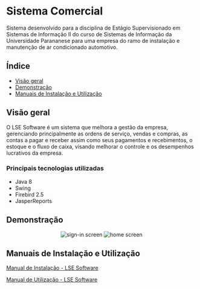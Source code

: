 # Sistema Comercial

Sistema desenvolvido para a disciplina de Estágio Supervisionado em Sistemas de Informação II do curso de Sistemas de Informação da Universidade Parananese para uma empresa do ramo de instalação e manutenção de ar condicionado automotivo.

## Índice

- [Visão geral](#visão-geral)
- [Demonstração](#demonstração)
- [Manuais de Instalação e Utilização](#manuais-de-instalação-e-utilização)

## Visão geral

O LSE Software é um sistema que melhora a gestão da empresa, gerenciando principalmente as ordens de serviço, vendas e compras, as contas a pagar e receber assim como seus pagamentos e recebimentos, o estoque e o fluxo de caixa, visando melhorar o controle e os desempenhos lucrativos da empresa.

### Principais tecnologias utilizadas

- Java 8
- Swing
- Firebird 2.5
- JasperReports

## Demonstração
<div align="center">
  <img src="https://github.com/leandro-eduardo/commercial-software/assets/34320615/8f0379f2-8b90-4c11-a51f-583d75017555" alt="sign-in screen"/>
  <img src="https://github.com/leandro-eduardo/commercial-software/assets/34320615/48c2b858-7d7f-470a-8979-acc9d65e9fd1" alt="home screen"/>
</div>


## Manuais de Instalação e Utilização
[Manual de Instalação - LSE Software](https://github.com/leandro-eduardo/commercial-software/files/12603513/Manual.de.Instalacao.LSE.Software.pdf)

[Manual de Utilização - LSE Software](https://www.youtube.com/watch?v=miTU1Us3e3E)
